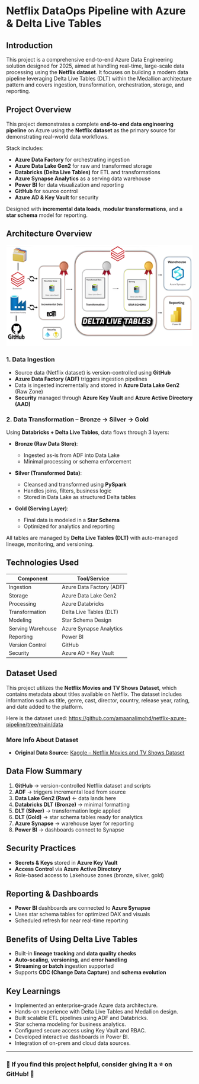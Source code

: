 
# Netflix DataOps Pipeline with Azure & Delta Live Tables

## Introduction

This project is a comprehensive end-to-end Azure Data Engineering solution designed for 2025, aimed at handling real-time, large-scale data processing using the **Netflix dataset**. It focuses on building a modern data pipeline leveraging Delta Live Tables (DLT) within the Medallion architecture pattern and covers ingestion, transformation, orchestration, storage, and reporting.

## Project Overview

This project demonstrates a complete **end-to-end data engineering pipeline** on Azure using the **Netflix dataset** as the primary source for demonstrating real-world data workflows.

Stack includes:

- **Azure Data Factory** for orchestrating ingestion  
- **Azure Data Lake Gen2** for raw and transformed storage  
- **Databricks (Delta Live Tables)** for ETL and transformations  
- **Azure Synapse Analytics** as a serving data warehouse  
- **Power BI** for data visualization and reporting  
- **GitHub** for source control  
- **Azure AD & Key Vault** for security

Designed with **incremental data loads**, **modular transformations**, and a **star schema** model for reporting.

## Architecture Overview

![Project Architecture](architecture_diagram.jpg)

### 1. **Data Ingestion**
- Source data (Netflix dataset) is version-controlled using **GitHub**
- **Azure Data Factory (ADF)** triggers ingestion pipelines
- Data is ingested incrementally and stored in **Azure Data Lake Gen2** (Raw Zone)
- **Security** managed through **Azure Key Vault** and **Azure Active Directory (AAD)**

### 2. **Data Transformation – Bronze → Silver → Gold**
Using **Databricks + Delta Live Tables**, data flows through 3 layers:

- **Bronze (Raw Data Store)**:
  - Ingested as-is from ADF into Data Lake
  - Minimal processing or schema enforcement

- **Silver (Transformed Data)**:
  - Cleansed and transformed using **PySpark**
  - Handles joins, filters, business logic
  - Stored in Data Lake as structured Delta tables

- **Gold (Serving Layer)**:
  - Final data is modeled in a **Star Schema**
  - Optimized for analytics and reporting

All tables are managed by **Delta Live Tables (DLT)** with auto-managed lineage, monitoring, and versioning.

## Technologies Used

| Component            | Tool/Service               |
|---------------------|----------------------------|
| Ingestion           | Azure Data Factory (ADF)   |
| Storage             | Azure Data Lake Gen2       |
| Processing          | Azure Databricks           |
| Transformation      | Delta Live Tables (DLT)    |
| Modeling            | Star Schema Design         |
| Serving Warehouse   | Azure Synapse Analytics    |
| Reporting           | Power BI                   |
| Version Control     | GitHub                     |
| Security            | Azure AD + Key Vault       |

## Dataset Used
This project utilizes the **Netflix Movies and TV Shows Dataset**, which contains metadata about titles available on Netflix. The dataset includes information such as title, genre, cast, director, country, release year, rating, and date added to the platform.

Here is the dataset used: https://github.com/amaanalimohd/netflix-azure-pipeline/tree/main/data

### **More Info About Dataset**
- **Original Data Source:** [Kaggle – Netflix Movies and TV Shows Dataset](https://www.kaggle.com/datasets/shivamb/netflix-shows)

## Data Flow Summary

1. **GitHub** → version-controlled Netflix dataset and scripts  
2. **ADF** → triggers incremental load from source  
3. **Data Lake Gen2 (Raw)** ← data lands here  
4. **Databricks DLT (Bronze)** → minimal formatting  
5. **DLT (Silver)** → transformation logic applied  
6. **DLT (Gold)** → star schema tables ready for analytics  
7. **Azure Synapse** → warehouse layer for reporting  
8. **Power BI** → dashboards connect to Synapse  

## Security Practices

- **Secrets & Keys** stored in **Azure Key Vault**
- **Access Control** via **Azure Active Directory**
- Role-based access to Lakehouse zones (bronze, silver, gold)

## Reporting & Dashboards

- **Power BI** dashboards are connected to **Azure Synapse**
- Uses star schema tables for optimized DAX and visuals
- Scheduled refresh for near real-time reporting

## Benefits of Using Delta Live Tables

- Built-in **lineage tracking** and **data quality checks**
- **Auto-scaling**, **versioning**, and **error handling**
- **Streaming or batch** ingestion supported
- Supports **CDC (Change Data Capture)** and **schema evolution**

## Key Learnings

- Implemented an enterprise-grade Azure data architecture.
- Hands-on experience with Delta Live Tables and Medallion design.
- Built scalable ETL pipelines using ADF and Databricks.
- Star schema modeling for business analytics.
- Configured secure access using Key Vault and RBAC.
- Developed interactive dashboards in Power BI.
- Integration of on-prem and cloud data sources.
---

### 📢 **If you find this project helpful, consider giving it a ⭐ on GitHub!** 🚀
